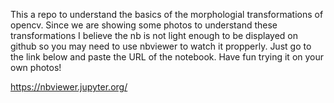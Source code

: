 This a repo to understand the basics of the morphologial transformations of opencv.
Since we are showing some photos to understand these transformations I believe the nb is not 
light enough to be displayed on github so you may need to use nbviewer to watch it propperly.
Just go to the link below and paste the URL of the notebook. Have fun trying it on your own 
photos!

https://nbviewer.jupyter.org/ 